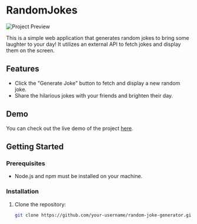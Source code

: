# RandomJokes

![Project Preview](project-preview.png)

This is a simple web application that generates random jokes to bring some laughter to your day! It utilizes an external API to fetch jokes and display them on the screen.

## Features

- Click the "Generate Joke" button to fetch and display a new random joke.
- Share the hilarious jokes with your friends and brighten their day.

## Demo

You can check out the live demo of the project [here](https://your-demo-link.com).

## Getting Started

### Prerequisites

- Node.js and npm must be installed on your machine.

### Installation

1. Clone the repository:

   ```bash
   git clone https://github.com/your-username/random-joke-generator.git
